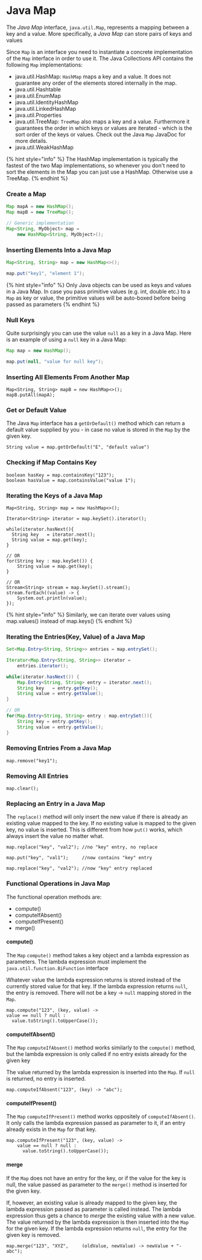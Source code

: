 # Java Map

The _Java Map_ interface, `java.util.Map`, represents a mapping between a key and a value. More specifically, a _Java_ _Map_ can store pairs of keys and values



Since `Map` is an interface you need to instantiate a concrete implementation of the `Map` interface in order to use it. The Java Collections API contains the following `Map` implementations:

* java.util.HashMap: `HashMap` maps a key and a value. It does not guarantee any order of the elements stored internally in the map.
* java.util.Hashtable
* java.util.EnumMap
* java.util.IdentityHashMap
* java.util.LinkedHashMap
* java.util.Properties
* java.util.TreeMap: `TreeMap` also maps a key and a value. Furthermore it guarantees the order in which keys or values are iterated - which is the sort order of the keys or values. Check out the Java `Map` JavaDoc for more details.
* java.util.WeakHashMap

{% hint style="info" %}
The HashMap implementation is typically the fastest of the two Map implementations, so whenever you don't need to sort the elements in the Map you can just use a HashMap. Otherwise use a TreeMap.
{% endhint %}

### Create a Map



```java
Map mapA = new HashMap();
Map mapB = new TreeMap();

// Generic implementation
Map<String, MyObject> map =
    new HashMap<String, MyObject>();
```

### Inserting Elements Into a Java Map

```java
Map<String, String> map = new HashMap<>();

map.put("key1", "element 1");
```

{% hint style="info" %}
Only Java objects can be used as keys and values in a Java Map. In case you pass primitive values (e.g. int, double etc.) to a `Map` as key or value, the primitive values will be auto-boxed before being passed as parameters
{% endhint %}

### Null Keys



Quite surprisingly you can use the value `null` as a key in a Java Map. Here is an example of using a `null` key in a Java Map:

```java
Map map = new HashMap();

map.put(null, "value for null key");
```

### Inserting All Elements From Another Map



```
Map<String, String> mapB = new HashMap<>();
mapB.putAll(mapA);
```

### Get or Default Value

The Java `Map` interface has a `getOrDefault()` method which can return a default value supplied by you - in case no value is stored in the `Map` by the given key.



```
String value = map.getOrDefault("E", "default value")
```

### Checking if Map Contains Key



```
boolean hasKey = map.containsKey("123");
boolean hasValue = map.containsValue("value 1");
```

### Iterating the Keys of a Java Map



```
Map<String, String> map = new HashMap<>();

Iterator<String> iterator = map.keySet().iterator();

while(iterator.hasNext(){
  String key   = iterator.next();
  String value = map.get(key);
}

// OR
for(String key : map.keySet()) {
    String value = map.get(key);
}

// OR
Stream<String> stream = map.keySet().stream();
stream.forEach((value) -> {
    System.out.println(value);
}); 
```

{% hint style="info" %}
Similarly, we can iterate over values using map.values() instead of map.keys()
{% endhint %}

### Iterating the Entries(Key, Value) of a Java Map



```java
Set<Map.Entry<String, String>> entries = map.entrySet();

Iterator<Map.Entry<String, String>> iterator =
    entries.iterator();

while(iterator.hasNext()) {
    Map.Entry<String, String> entry = iterator.next();
    String key   = entry.getKey();
    String value = entry.getValue();
}

// OR
for(Map.Entry<String, String> entry : map.entrySet()){
    String key = entry.getKey();
    String value = entry.getValue();
}
```

### Removing Entries From a Java Map

```
map.remove("key1");
```

### Removing All Entries

```
map.clear();
```

### Replacing an Entry in a Java Map

The `replace()` method will only insert the new value if there is already an existing value mapped to the key. If no existing value is mapped to the given key, no value is inserted. This is different from how `put()` works, which always insert the value no matter what.



```
map.replace("key", "val2"); //no "key" entry, no replace

map.put("key", "val1");     //now contains "key" entry

map.replace("key", "val2"); //now "key" entry replaced
```

### Functional Operations in Java Map



The functional operation methods are:

* compute()
* computeIfAbsent()
* computeIfPresent()
* merge()

#### compute()

The `Map` `compute()` method takes a key object and a lambda expression as parameters. The lambda expression must implement the `java.util.function.BiFunction` interface

Whatever value the lambda expression returns is stored instead of the currently stored value for that key. If the lambda expression returns `null`, the entry is removed. There will not be a key -> `null` mapping stored in the `Map`.

```
map.compute("123", (key, value) ->     
value == null ? null :       
  value.toString().toUpperCase());
```

#### computeIfAbsent()

The `Map` `computeIfAbsent()` method works similarly to the `compute()` method, but the lambda expression is only called if no entry exists already for the given key

The value returned by the lambda expression is inserted into the `Map`. If `null` is returned, no entry is inserted.

```
map.computeIfAbsent("123", (key) -> "abc");
```

#### computeIfPresent()

The `Map` `computeIfPresent()` method works oppositely of `computeIfAbsent()`. It only calls the lambda expression passed as parameter to it, if an entry already exists in the `Map` for that key.

```
map.computeIfPresent("123", (key, value) -> 
    value == null ? null :       
      value.toString().toUpperCase());
```

#### merge

If the `Map` does not have an entry for the key, or if the value for the key is null, the value passed as parameter to the `merge()` method is inserted for the given key.

If, however, an existing value is already mapped to the given key, the lambda expression passed as parameter is called instead. The lambda expression thus gets a chance to _merge_ the existing value with a new value. The value returned by the lambda expression is then inserted into the `Map` for the given key. If the lambda expression returns `null`, the entry for the given key is removed.



```
map.merge("123", "XYZ",     (oldValue, newValue) -> newValue + "-abc");
```
